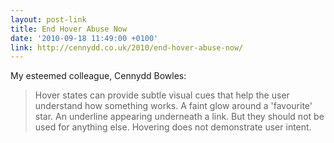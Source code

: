 ```yaml
---
layout: post-link
title: End Hover Abuse Now
date: '2010-09-18 11:49:00 +0100'
link: http://cennydd.co.uk/2010/end-hover-abuse-now/
---
```

My esteemed colleague, Cennydd Bowles:

> Hover states can provide subtle visual cues that help the user understand how something works. A faint glow around a 'favourite' star. An underline appearing underneath a link. But they should not be used for anything else. Hovering does not demonstrate user intent.